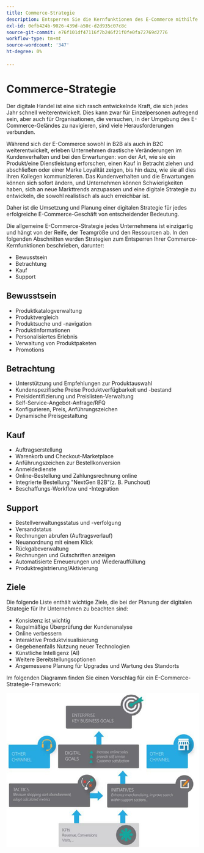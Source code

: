 ```yaml
---
title: Commerce-Strategie
description: Entsperren Sie die Kernfunktionen des E-Commerce mithilfe unseres vorgeschlagenen Strategiahmens.
exl-id: 0efb424b-9026-439d-a50c-d2d935c07c8c
source-git-commit: e76f101df47116f7b246f21f0fe0fa72769d2776
workflow-type: tm+mt
source-wordcount: '347'
ht-degree: 0%

---
```


# Commerce-Strategie

Der digitale Handel ist eine sich rasch entwickelnde Kraft, die sich jedes Jahr schnell weiterentwickelt. Dies kann zwar für Einzelpersonen aufregend sein, aber auch für Organisationen, die versuchen, in der Umgebung des E-Commerce-Geländes zu navigieren, sind viele Herausforderungen verbunden.

Während sich der E-Commerce sowohl in B2B als auch in B2C weiterentwickelt, erleben Unternehmen drastische Veränderungen im Kundenverhalten und bei den Erwartungen: von der Art, wie sie ein Produkt/eine Dienstleistung erforschen, einen Kauf in Betracht ziehen und abschließen oder einer Marke Loyalität zeigen, bis hin dazu, wie sie all dies ihren Kollegen kommunizieren. Das Kundenverhalten und die Erwartungen können sich sofort ändern, und Unternehmen können Schwierigkeiten haben, sich an neue Markttrends anzupassen und eine digitale Strategie zu entwickeln, die sowohl realistisch als auch erreichbar ist.

Daher ist die Umsetzung und Planung einer digitalen Strategie für jedes erfolgreiche E-Commerce-Geschäft von entscheidender Bedeutung.

Die allgemeine E-Commerce-Strategie jedes Unternehmens ist einzigartig und hängt von der Reife, der Teamgröße und den Ressourcen ab. In den folgenden Abschnitten werden Strategien zum Entsperren Ihrer Commerce-Kernfunktionen beschrieben, darunter:

- Bewusstsein
- Betrachtung
- Kauf
- Support

## Bewusstsein

- Produktkatalogverwaltung
- Produktvergleich
- Produktsuche und -navigation
- Produktinformationen
- Personalisiertes Erlebnis
- Verwaltung von Produktpaketen
- Promotions

## Betrachtung

- Unterstützung und Empfehlungen zur Produktauswahl
- Kundenspezifische Preise Produktverfügbarkeit und -bestand
- Preisidentifizierung und Preislisten-Verwaltung
- Self-Service-Angebot-Anfrage/RFQ
- Konfigurieren, Preis, Anführungszeichen
- Dynamische Preisgestaltung

## Kauf

- Auftragserstellung
- Warenkorb und Checkout-Marketplace
- Anführungszeichen zur Bestellkonversion
- Anmeldedienste
- Online-Bestellung und Zahlungsrechnung online
- Integrierte Bestellung &quot;NextGen B2B&quot;(z. B. Punchout)
- Beschaffungs-Workflow und -Integration

## Support

- Bestellverwaltungsstatus und -verfolgung
- Versandstatus
- Rechnungen abrufen (Auftragsverlauf)
- Neuanordnung mit einem Klick
- Rückgabeverwaltung
- Rechnungen und Gutschriften anzeigen
- Automatisierte Erneuerungen und Wiederauffüllung
- Produktregistrierung/Aktivierung

## Ziele

Die folgende Liste enthält wichtige Ziele, die bei der Planung der digitalen Strategie für Ihr Unternehmen zu beachten sind:

- Konsistenz ist wichtig
- Regelmäßige Überprüfung der Kundenanalyse
- Online verbessern
- Interaktive Produktvisualisierung
- Gegebenenfalls Nutzung neuer Technologien
- Künstliche Intelligenz (AI)
- Weitere Bereitstellungsoptionen
- Angemessene Planung für Upgrades und Wartung des Standorts

Im folgenden Diagramm finden Sie einen Vorschlag für ein E-Commerce-Strategie-Framework:

![Commerce-Strategieschema](../../assets/playbooks/commerce-strategy-framework.png)

